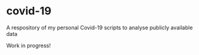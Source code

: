 # covid-19

A respository of my personal Covid-19 scripts to analyse publicly available data

Work in progress!
